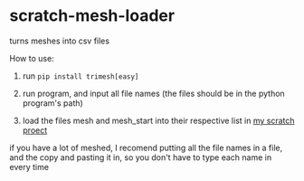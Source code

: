 # scratch-mesh-loader
turns meshes into csv files

How to use:

1. run `pip install trimesh[easy]`

2. run program, and input all file names (the files should be in the python program's path)

3. load the files mesh and mesh_start into their respective list in [my scratch proect](https://scratch.mit.edu/projects/719429447)

if you have a lot of meshed, I recomend putting all the file names in a file, and the copy and pasting it in, so you don't have to type each name in every time
